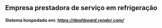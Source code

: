 ## Empresa prestadora de serviço em refrigeração

#### Sistema hospedado em: _https://dashboard.render.com/_
